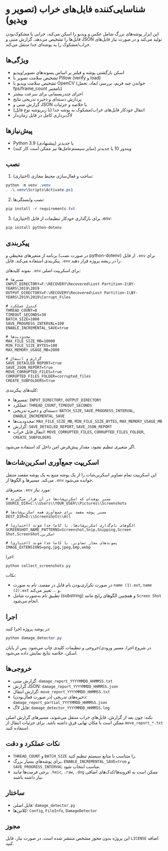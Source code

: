 # شناسایی‌کننده فایل‌های خراب (تصویر و ویدیو)

این ابزار پوشه‌های بزرگ شامل عکس و ویدیو را اسکن می‌کند، خرابی یا مشکوک‌بودن فایل‌ها را تشخیص می‌دهد، گزارش متنی و JSON تولید می‌کند و در صورت نیاز فایل‌های خراب/مشکوک را به پوشه‌ای جدا منتقل می‌کند.

## ویژگی‌ها
- اسکن بازگشتی پوشه و فیلتر بر اساس پسوندهای تصویر/ویدیو
- تشخیص سلامت تصویر با Pillow (verify و load)
- تشخیص سلامت ویدیو با OpenCV (خواندن چند فریم، بررسی ابعاد، تحمل fps/frame_count نامعتبر)
- اجرای چندریسمانی برای سرعت بیشتر
- پردازش دسته‌ای و ذخیره تدریجی نتایج
- گزارش متنی و JSON با خلاصه و جزئیات
- انتقال خودکار فایل‌های خراب/مشکوک به پوشه جدا (با زیرپوشه نوع فایل)
- لاگ‌برداری کامل در فایل زمان‌دار

## پیش‌نیازها
- Python 3.9 یا جدیدتر (پیشنهادی)
- ویندوز 10 یا جدیدتر (سایر سیستم‌عامل‌ها نیز ممکن است کار کنند)

## نصب
1) (اختیاری) ساخت و فعال‌سازی محیط مجازی:
```powershell
python -m venv .venv
. .\.venv\Scripts\Activate.ps1
```

2) نصب وابستگی‌ها:
```powershell
pip install -r requirements.txt
```

3) (اختیاری) برای بارگذاری خودکار تنظیمات از فایل .env:
```powershell
pip install python-dotenv
```

## پیکربندی
برنامه از متغیرهای محیطی و (در صورت نصب python-dotenv) از فایل `.env` برای پیکربندی استفاده می‌کند. فایل `.env` را در ریشه پروژه قرار دهید.

نمونه کلیدهای `.env` برای اسکریپت اصلی:
```env
# مسیرها
INPUT_DIRECTORY=F:\RECOVERY\Recovered\Lost Partition-1\BY-YEARS\2019\2019
OUTPUT_DIRECTORY=F:\RECOVERY\Recovered\Lost Partition-1\BY-YEARS\2019\2019\Corrupt_Files

# کنترل عملکرد
THREAD_COUNT=8
TIMEOUT_SECONDS=30
BATCH_SIZE=1000
SAVE_PROGRESS_INTERVAL=100
ENABLE_INCREMENTAL_SAVE=true

# محدودیت‌ها
MAX_FILE_SIZE_MB=10000
MIN_FILE_SIZE_BYTES=100
MAX_MEMORY_USAGE_MB=2000

# گزارش و انتقال
SAVE_DETAILED_REPORT=true
SAVE_JSON_REPORT=true
MOVE_CORRUPTED_FILES=true
CORRUPTED_FILES_FOLDER=corrupted_files
CREATE_SUBFOLDERS=true
```

کلیدهای پیکربندی:
- مسیرها: `INPUT_DIRECTORY`, `OUTPUT_DIRECTORY`
- عملکرد: `THREAD_COUNT`, `TIMEOUT_SECONDS`
- دسته‌ای و ذخیره تدریجی: `BATCH_SIZE`, `SAVE_PROGRESS_INTERVAL`, `ENABLE_INCREMENTAL_SAVE`
- محدودیت‌ها: `MAX_FILE_SIZE_MB`, `MIN_FILE_SIZE_BYTES`, `MAX_MEMORY_USAGE_MB`
- گزارش: `SAVE_DETAILED_REPORT`, `SAVE_JSON_REPORT`
- انتقال فایل خراب: `MOVE_CORRUPTED_FILES`, `CORRUPTED_FILES_FOLDER`, `CREATE_SUBFOLDERS`

اگر متغیری تنظیم نشود، مقدار پیش‌فرض امن داخل کد استفاده می‌شود.

## اسکریپت جمع‌آوری اسکرین‌شات‌ها
این اسکریپت تمام تصاویر اسکرین‌شات را از یک پوشه منبع به یک پوشه مقصد منتقل می‌کند. مسیرها و الگوها از `.env` خوانده می‌شود.

متغیرهای `.env` مورد نیاز:
```env
# مسیر پوشه‌ای که اسکرین‌شات‌ها در آن قرار می‌گیرند
SOURCE_DIR=C:\\Users\\YOUR_USER\\Pictures\\Screenshots

# مسیر پوشه مقصد برای جمع‌آوری همه اسکرین‌شات‌ها
DEST_DIR=D:\\Screenshots\\All

# (اختیاری) الگوهای نام‌گذاری اسکرین‌شات‌ها، با کاما جدا شوند
SCREENSHOT_NAME_PATTERNS=Screenshot,Snip,Snipping,Screen Shot,ScreenShot,اسکرین

# (اختیاری) پسوندهای مجاز تصاویر، با کاما جدا شوند
IMAGE_EXTENSIONS=png,jpg,jpeg,bmp,webp
```

اجرا:
```powershell
python collect_screenshots.py
```

نکات:
- در صورت تکراری‌بودن نام فایل در مقصد، نام به صورت `name (1).ext`, `name (2).ext` و ... تغییر می‌کند.
- تطبیق نام به‌صورت شامل (substring) و همچنین الگوهای رایج مانند `Screen Shot` انجام می‌شود.

## اجرا
در پوشه پروژه اجرا کنید:
```powershell
python damage_detector.py
```

در شروع اجرا، مسیر ورودی/خروجی و تنظیمات کلیدی چاپ می‌شود. پس از پایان اسکن، خلاصه نتایج نمایش داده می‌شود.

## خروجی‌ها
- گزارش متنی: `damage_report_YYYYMMDD_HHMMSS.txt`
- گزارش JSON: `damage_report_YYYYMMDD_HHMMSS.json`
- گزارش انتقال: `move_report_YYYYMMDD_HHMMSS.txt`
- ذخیره‌های تدریجی (در صورت فعال‌بودن): `damage_report_partial_YYYYMMDD_HHMMSS.json`
- فایل لاگ: `damage_detector_YYYYMMDD_HHMMSS.log`

نکته: چون بعد از گزارش، فایل‌های خراب منتقل می‌شوند، مسیرهای گزارش اصلی ممکن است با مکان نهایی فرق داشته باشد. برای جزئیات انتقال از `move_report_*.txt` استفاده کنید.

## نکات عملکرد و دقت
- `THREAD_COUNT` و `BATCH_SIZE` را متناسب با منابع سیستم تنظیم کنید.
- برای پوشه‌های بسیار بزرگ، `ENABLE_INCREMENTAL_SAVE=true` و `SAVE_PROGRESS_INTERVAL` مناسب انتخاب شود.
- برخی فرمت‌ها مانند `.heic`, `.raw`, `.dng` ممکن است به افزونه‌ها/کدک‌های اضافی نیاز داشته باشند.

## ساختار
- فایل اصلی: `damage_detector.py`
- کلاس‌ها: `Config`, `FileInfo`, `DamageDetector`

## مجوز
این پروژه بدون مجوز مشخص منتشر شده است. در صورت نیاز، فایل `LICENSE` اضافه کنید.
